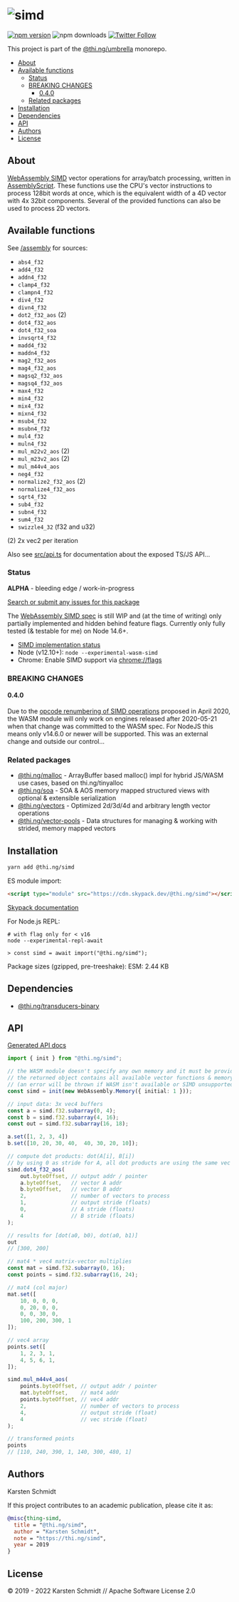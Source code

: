 <!-- This file is generated - DO NOT EDIT! -->

# ![simd](https://media.thi.ng/umbrella/banners-20220914/thing-simd.svg?f0b3686e)

[![npm version](https://img.shields.io/npm/v/@thi.ng/simd.svg)](https://www.npmjs.com/package/@thi.ng/simd)
![npm downloads](https://img.shields.io/npm/dm/@thi.ng/simd.svg)
[![Twitter Follow](https://img.shields.io/twitter/follow/thing_umbrella.svg?style=flat-square&label=twitter)](https://twitter.com/thing_umbrella)

This project is part of the
[@thi.ng/umbrella](https://github.com/thi-ng/umbrella/) monorepo.

- [About](#about)
- [Available functions](#available-functions)
  - [Status](#status)
  - [BREAKING CHANGES](#breaking-changes)
    - [0.4.0](#040)
  - [Related packages](#related-packages)
- [Installation](#installation)
- [Dependencies](#dependencies)
- [API](#api)
- [Authors](#authors)
- [License](#license)

## About

[WebAssembly SIMD](https://github.com/WebAssembly/simd) vector
operations for array/batch processing, written in
[AssemblyScript](https://docs.assemblyscript.org/). These functions use
the CPU's vector instructions to process 128bit words at once, which is
the equivalent width of a 4D vector with 4x 32bit components. Several of
the provided functions can also be used to process 2D vectors.

## Available functions

See
[/assembly](https://github.com/thi-ng/umbrella/tree/develop/packages/simd/assembly)
for sources:

- `abs4_f32`
- `add4_f32`
- `addn4_f32`
- `clamp4_f32`
- `clampn4_f32`
- `div4_f32`
- `divn4_f32`
- `dot2_f32_aos` (2)
- `dot4_f32_aos`
- `dot4_f32_soa`
- `invsqrt4_f32`
- `madd4_f32`
- `maddn4_f32`
- `mag2_f32_aos`
- `mag4_f32_aos`
- `magsq2_f32_aos`
- `magsq4_f32_aos`
- `max4_f32`
- `min4_f32`
- `mix4_f32`
- `mixn4_f32`
- `msub4_f32`
- `msubn4_f32`
- `mul4_f32`
- `muln4_f32`
- `mul_m22v2_aos` (2)
- `mul_m23v2_aos` (2)
- `mul_m44v4_aos`
- `neg4_f32`
- `normalize2_f32_aos` (2)
- `normalize4_f32_aos`
- `sqrt4_f32`
- `sub4_f32`
- `subn4_f32`
- `sum4_f32`
- `swizzle4_32` (f32 and u32)

(2) 2x vec2 per iteration

Also see
[src/api.ts](https://github.com/thi-ng/umbrella/tree/develop/packages/simd/src/api.ts)
for documentation about the exposed TS/JS API...

### Status

**ALPHA** - bleeding edge / work-in-progress

[Search or submit any issues for this package](https://github.com/thi-ng/umbrella/issues?q=%5Bsimd%5D+in%3Atitle)

The [WebAssembly SIMD spec](https://github.com/WebAssembly/simd) is
still WIP and (at the time of writing) only partially implemented and
hidden behind feature flags. Currently only fully tested (& testable for
me) on Node 14.6+.

- [SIMD implementation status](https://github.com/WebAssembly/simd/blob/master/proposals/simd/ImplementationStatus.md)
- Node (v12.10+): `node --experimental-wasm-simd`
- Chrome: Enable SIMD support via [chrome://flags](chrome://flags)

### BREAKING CHANGES

#### 0.4.0

Due to the [opcode renumbering of SIMD
operations](https://github.com/WebAssembly/simd/pull/209#issuecomment-607282125)
proposed in April 2020, the WASM module will only work on engines released after
2020-05-21 when that change was committed to the WASM spec. For NodeJS this
means only v14.6.0 or newer will be supported. This was an external change and
outside our control...

### Related packages

- [@thi.ng/malloc](https://github.com/thi-ng/umbrella/tree/develop/packages/malloc) - ArrayBuffer based malloc() impl for hybrid JS/WASM use cases, based on thi.ng/tinyalloc
- [@thi.ng/soa](https://github.com/thi-ng/umbrella/tree/develop/packages/soa) - SOA & AOS memory mapped structured views with optional & extensible serialization
- [@thi.ng/vectors](https://github.com/thi-ng/umbrella/tree/develop/packages/vectors) - Optimized 2d/3d/4d and arbitrary length vector operations
- [@thi.ng/vector-pools](https://github.com/thi-ng/umbrella/tree/develop/packages/vector-pools) - Data structures for managing & working with strided, memory mapped vectors

## Installation

```bash
yarn add @thi.ng/simd
```

ES module import:

```html
<script type="module" src="https://cdn.skypack.dev/@thi.ng/simd"></script>
```

[Skypack documentation](https://docs.skypack.dev/)

For Node.js REPL:

```text
# with flag only for < v16
node --experimental-repl-await

> const simd = await import("@thi.ng/simd");
```

Package sizes (gzipped, pre-treeshake): ESM: 2.44 KB

## Dependencies

- [@thi.ng/transducers-binary](https://github.com/thi-ng/umbrella/tree/develop/packages/transducers-binary)

## API

[Generated API docs](https://docs.thi.ng/umbrella/simd/)

```ts
import { init } from "@thi.ng/simd";

// the WASM module doesn't specify any own memory and it must be provided by user
// the returned object contains all available vector functions & memory views
// (an error will be thrown if WASM isn't available or SIMD unsupported)
const simd = init(new WebAssembly.Memory({ initial: 1 }));

// input data: 3x vec4 buffers
const a = simd.f32.subarray(0, 4);
const b = simd.f32.subarray(4, 16);
const out = simd.f32.subarray(16, 18);

a.set([1, 2, 3, 4])
b.set([10, 20, 30, 40,  40, 30, 20, 10]);

// compute dot products: dot(A[i], B[i])
// by using 0 as stride for A, all dot products are using the same vec
simd.dot4_f32_aos(
    out.byteOffset, // output addr / pointer
    a.byteOffset,   // vector A addr
    b.byteOffset,   // vector B addr
    2,              // number of vectors to process
    1,              // output stride (floats)
    0,              // A stride (floats)
    4               // B stride (floats)
);

// results for [dot(a0, b0), dot(a0, b1)]
out
// [300, 200]

// mat4 * vec4 matrix-vector multiplies
const mat = simd.f32.subarray(0, 16);
const points = simd.f32.subarray(16, 24);

// mat4 (col major)
mat.set([
    10, 0, 0, 0,
    0, 20, 0, 0,
    0, 0, 30, 0,
    100, 200, 300, 1
]);

// vec4 array
points.set([
    1, 2, 3, 1,
    4, 5, 6, 1,
]);

simd.mul_m44v4_aos(
    points.byteOffset, // output addr / pointer
    mat.byteOffset,    // mat4 addr
    points.byteOffset, // vec4 addr
    2,                 // number of vectors to process
    4,                 // output stride (float)
    4                  // vec stride (float)
);

// transformed points
points
// [110, 240, 390, 1, 140, 300, 480, 1]
```

## Authors

Karsten Schmidt

If this project contributes to an academic publication, please cite it as:

```bibtex
@misc{thing-simd,
  title = "@thi.ng/simd",
  author = "Karsten Schmidt",
  note = "https://thi.ng/simd",
  year = 2019
}
```

## License

&copy; 2019 - 2022 Karsten Schmidt // Apache Software License 2.0
